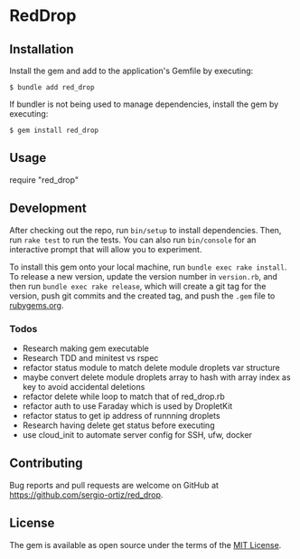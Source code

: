# RedDrop

## Installation

Install the gem and add to the application's Gemfile by executing:

    $ bundle add red_drop

If bundler is not being used to manage dependencies, install the gem by executing:

    $ gem install red_drop

## Usage

require "red_drop"

## Development

After checking out the repo, run `bin/setup` to install dependencies. Then, run `rake test` to run the tests. You can also run `bin/console` for an interactive prompt that will allow you to experiment.

To install this gem onto your local machine, run `bundle exec rake install`. To release a new version, update the version number in `version.rb`, and then run `bundle exec rake release`, which will create a git tag for the version, push git commits and the created tag, and push the `.gem` file to [rubygems.org](https://rubygems.org).

### Todos

-   Research making gem executable
-   Research TDD and minitest vs rspec
-   refactor status module to match delete module droplets var structure
-   maybe convert delete module droplets array to hash with array index as key to avoid accidental deletions
-   refactor delete while loop to match that of red_drop.rb
-   refactor auth to use Faraday which is used by DropletKit
-   refactor status to get ip address of runnning droplets
-   Research having delete get status before executing
-   use cloud_init to automate server config for SSH, ufw, docker

## Contributing

Bug reports and pull requests are welcome on GitHub at https://github.com/sergio-ortiz/red_drop.

## License

The gem is available as open source under the terms of the [MIT License](https://opensource.org/licenses/MIT).

